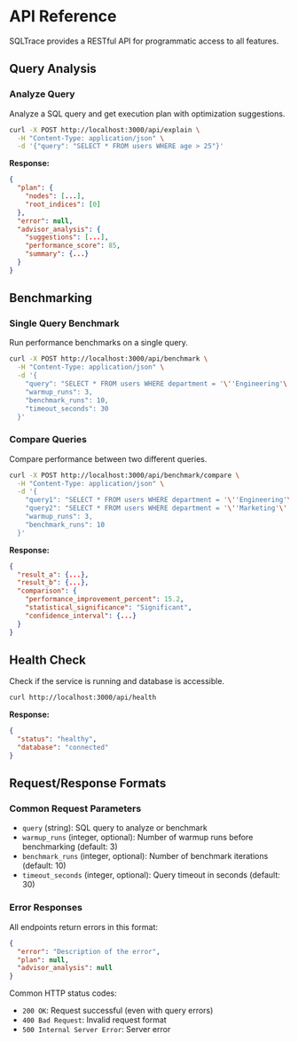 # API Reference

SQLTrace provides a RESTful API for programmatic access to all features.

## Query Analysis

### Analyze Query

Analyze a SQL query and get execution plan with optimization suggestions.

```bash
curl -X POST http://localhost:3000/api/explain \
  -H "Content-Type: application/json" \
  -d '{"query": "SELECT * FROM users WHERE age > 25"}'
```

**Response:**
```json
{
  "plan": {
    "nodes": [...],
    "root_indices": [0]
  },
  "error": null,
  "advisor_analysis": {
    "suggestions": [...],
    "performance_score": 85,
    "summary": {...}
  }
}
```

## Benchmarking

### Single Query Benchmark

Run performance benchmarks on a single query.

```bash
curl -X POST http://localhost:3000/api/benchmark \
  -H "Content-Type: application/json" \
  -d '{
    "query": "SELECT * FROM users WHERE department = '\''Engineering'\''",
    "warmup_runs": 3,
    "benchmark_runs": 10,
    "timeout_seconds": 30
  }'
```

### Compare Queries

Compare performance between two different queries.

```bash
curl -X POST http://localhost:3000/api/benchmark/compare \
  -H "Content-Type: application/json" \
  -d '{
    "query1": "SELECT * FROM users WHERE department = '\''Engineering'\''",
    "query2": "SELECT * FROM users WHERE department = '\''Marketing'\''",
    "warmup_runs": 3,
    "benchmark_runs": 10
  }'
```

**Response:**
```json
{
  "result_a": {...},
  "result_b": {...},
  "comparison": {
    "performance_improvement_percent": 15.2,
    "statistical_significance": "Significant",
    "confidence_interval": {...}
  }
}
```

## Health Check

Check if the service is running and database is accessible.

```bash
curl http://localhost:3000/api/health
```

**Response:**
```json
{
  "status": "healthy",
  "database": "connected"
}
```

## Request/Response Formats

### Common Request Parameters

- `query` (string): SQL query to analyze or benchmark
- `warmup_runs` (integer, optional): Number of warmup runs before benchmarking (default: 3)
- `benchmark_runs` (integer, optional): Number of benchmark iterations (default: 10)
- `timeout_seconds` (integer, optional): Query timeout in seconds (default: 30)

### Error Responses

All endpoints return errors in this format:

```json
{
  "error": "Description of the error",
  "plan": null,
  "advisor_analysis": null
}
```

Common HTTP status codes:
- `200 OK`: Request successful (even with query errors)
- `400 Bad Request`: Invalid request format
- `500 Internal Server Error`: Server error
